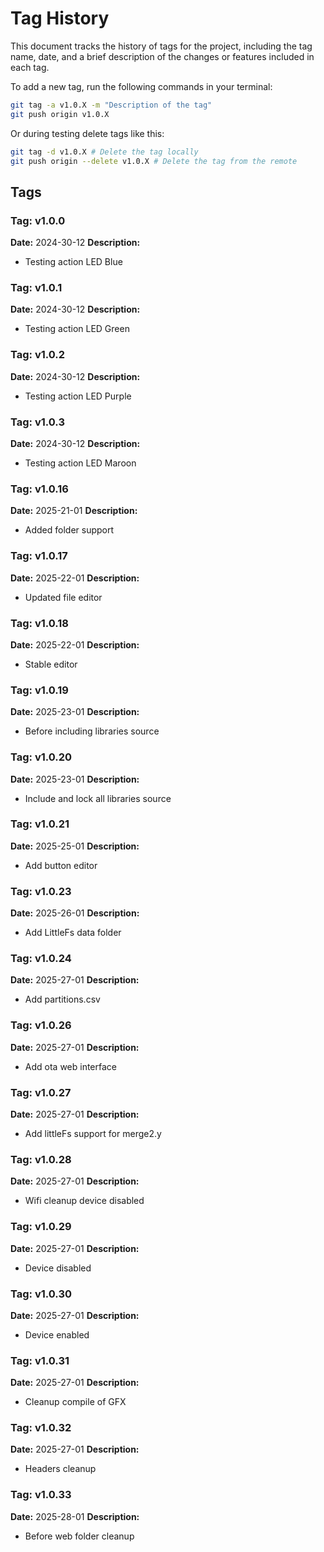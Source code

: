 # Tag History

This document tracks the history of tags for the project, including the tag name, date, and a brief description of the changes or features included in each tag.

To add a new tag, run the following commands in your terminal:

```bash
git tag -a v1.0.X -m "Description of the tag"
git push origin v1.0.X
```

Or during testing delete tags like this:

```bash
git tag -d v1.0.X # Delete the tag locally
git push origin --delete v1.0.X # Delete the tag from the remote
```
## Tags

### Tag: v1.0.0
**Date:** 2024-30-12
**Description:**  
- Testing action LED Blue

### Tag: v1.0.1
**Date:** 2024-30-12
**Description:**  
- Testing action LED Green

### Tag: v1.0.2
**Date:** 2024-30-12
**Description:**  
- Testing action LED Purple

### Tag: v1.0.3
**Date:** 2024-30-12
**Description:**  
- Testing action LED Maroon

### Tag: v1.0.16
**Date:** 2025-21-01
**Description:**  
- Added folder support

### Tag: v1.0.17
**Date:** 2025-22-01
**Description:**  
- Updated file editor

### Tag: v1.0.18
**Date:** 2025-22-01
**Description:**  
- Stable editor

### Tag: v1.0.19
**Date:** 2025-23-01
**Description:**  
- Before including libraries source

### Tag: v1.0.20
**Date:** 2025-23-01
**Description:**  
- Include and lock all libraries source

### Tag: v1.0.21
**Date:** 2025-25-01
**Description:**  
- Add button editor

### Tag: v1.0.23
**Date:** 2025-26-01
**Description:**  
- Add LittleFs data folder

### Tag: v1.0.24
**Date:** 2025-27-01
**Description:**  
- Add partitions.csv

### Tag: v1.0.26
**Date:** 2025-27-01
**Description:**  
- Add ota web interface

### Tag: v1.0.27
**Date:** 2025-27-01
**Description:**  
- Add littleFs support for merge2.y

### Tag: v1.0.28
**Date:** 2025-27-01
**Description:**  
- Wifi cleanup device disabled

### Tag: v1.0.29
**Date:** 2025-27-01
**Description:**  
- Device disabled

### Tag: v1.0.30
**Date:** 2025-27-01
**Description:**  
- Device enabled

### Tag: v1.0.31
**Date:** 2025-27-01
**Description:**  
- Cleanup compile of GFX

### Tag: v1.0.32
**Date:** 2025-27-01
**Description:**  
- Headers cleanup

### Tag: v1.0.33
**Date:** 2025-28-01
**Description:**  
- Before web folder cleanup
